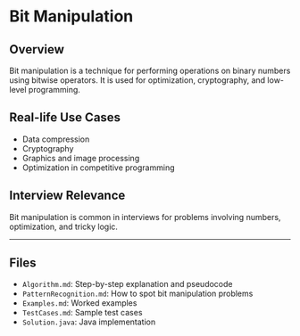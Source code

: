 # Bit Manipulation

## Overview

Bit manipulation is a technique for performing operations on binary numbers using bitwise operators. It is used for optimization, cryptography, and low-level programming.

## Real-life Use Cases

- Data compression
- Cryptography
- Graphics and image processing
- Optimization in competitive programming

## Interview Relevance

Bit manipulation is common in interviews for problems involving numbers, optimization, and tricky logic.

---

## Files

- `Algorithm.md`: Step-by-step explanation and pseudocode
- `PatternRecognition.md`: How to spot bit manipulation problems
- `Examples.md`: Worked examples
- `TestCases.md`: Sample test cases
- `Solution.java`: Java implementation
